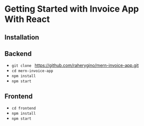 # Getting Started with Invoice App With React

## Installation

## Backend
- `git clone ` https://github.com/raherygino/mern-invoice-app.git
- `cd mern-invoice-app`
- `npm install`
- `npm start`

## Frontend
- `cd frontend`
- `npm install`
- `npm start`
